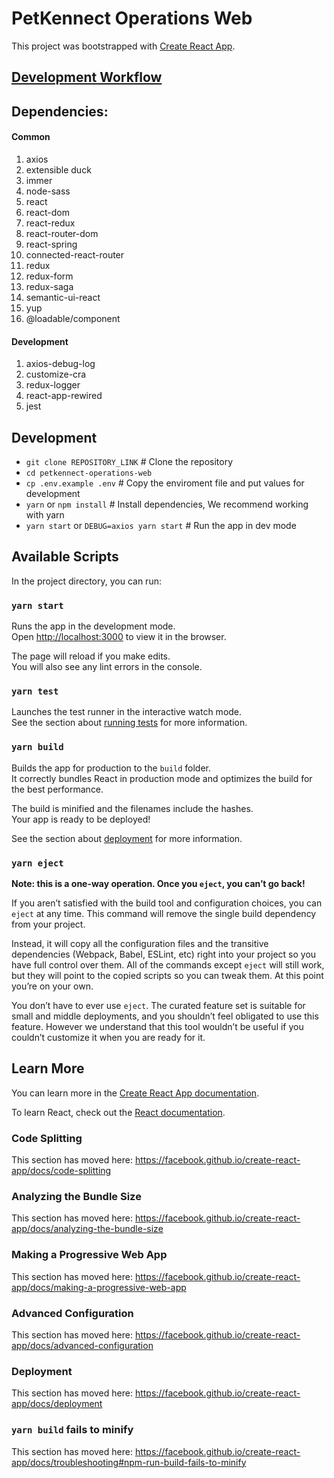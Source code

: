 # PetKennect Operations Web
This project was bootstrapped with [Create React App](https://github.com/facebook/create-react-app).

## [Development Workflow](https://github.com/ias-custom/petkennect-operations-backend/blob/master/dev-worklow.md)

## Dependencies:

#### Common
1. axios
2. extensible duck
3. immer
1. node-sass
4. react
4. react-dom
10. react-redux
5. react-router-dom
6. react-spring
5. connected-react-router
11. redux
12. redux-form
13. redux-saga
12. semantic-ui-react
15. yup
4. @loadable/component

#### Development
1. axios-debug-log
1. customize-cra
2. redux-logger
3. react-app-rewired
5. jest

## Development

- `git clone REPOSITORY_LINK` # Clone the repository
- `cd petkennect-operations-web`
- `cp .env.example .env` # Copy the enviroment file and put values for development 
- `yarn` or `npm install` # Install dependencies, We recommend working with yarn
- `yarn start` or `DEBUG=axios yarn start` # Run the app in dev mode

## Available Scripts

In the project directory, you can run:

### `yarn start`

Runs the app in the development mode.<br />
Open [http://localhost:3000](http://localhost:3000) to view it in the browser.

The page will reload if you make edits.<br />
You will also see any lint errors in the console.

### `yarn test`

Launches the test runner in the interactive watch mode.<br />
See the section about [running tests](https://facebook.github.io/create-react-app/docs/running-tests) for more information.

### `yarn build`

Builds the app for production to the `build` folder.<br />
It correctly bundles React in production mode and optimizes the build for the best performance.

The build is minified and the filenames include the hashes.<br />
Your app is ready to be deployed!

See the section about [deployment](https://facebook.github.io/create-react-app/docs/deployment) for more information.

### `yarn eject`

**Note: this is a one-way operation. Once you `eject`, you can’t go back!**

If you aren’t satisfied with the build tool and configuration choices, you can `eject` at any time. This command will remove the single build dependency from your project.

Instead, it will copy all the configuration files and the transitive dependencies (Webpack, Babel, ESLint, etc) right into your project so you have full control over them. All of the commands except `eject` will still work, but they will point to the copied scripts so you can tweak them. At this point you’re on your own.

You don’t have to ever use `eject`. The curated feature set is suitable for small and middle deployments, and you shouldn’t feel obligated to use this feature. However we understand that this tool wouldn’t be useful if you couldn’t customize it when you are ready for it.

## Learn More

You can learn more in the [Create React App documentation](https://facebook.github.io/create-react-app/docs/getting-started).

To learn React, check out the [React documentation](https://reactjs.org/).

### Code Splitting

This section has moved here: https://facebook.github.io/create-react-app/docs/code-splitting

### Analyzing the Bundle Size

This section has moved here: https://facebook.github.io/create-react-app/docs/analyzing-the-bundle-size

### Making a Progressive Web App

This section has moved here: https://facebook.github.io/create-react-app/docs/making-a-progressive-web-app

### Advanced Configuration

This section has moved here: https://facebook.github.io/create-react-app/docs/advanced-configuration

### Deployment

This section has moved here: https://facebook.github.io/create-react-app/docs/deployment

### `yarn build` fails to minify

This section has moved here: https://facebook.github.io/create-react-app/docs/troubleshooting#npm-run-build-fails-to-minify
